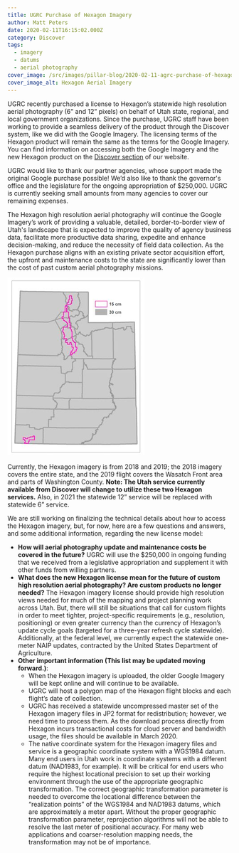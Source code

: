 ```yaml
---
title: UGRC Purchase of Hexagon Imagery
author: Matt Peters
date: 2020-02-11T16:15:02.000Z
category: Discover
tags:
  - imagery
  - datums
  - aerial photography
cover_image: /src/images/pillar-blog/2020-02-11-agrc-purchase-of-hexagon-imagery/hexagonimagery.jpg
cover_image_alt: Hexagon Aerial Imagery
---
```


UGRC recently purchased a license to Hexagon’s statewide high resolution aerial photography (6” and 12” pixels) on behalf of Utah state, regional, and local government organizations. Since the purchase, UGRC staff have been working to provide a seamless delivery of the product through the Discover system, like we did with the Google Imagery. The licensing terms of the Hexagon product will remain the same as the terms for the Google Imagery. You can find information on accessing both the Google Imagery and the new Hexagon product on the [Discover section](/products/discover) of our website.

UGRC would like to thank our partner agencies, whose support made the original Google purchase possible! We’d also like to thank the governor's office and the legislature for the ongoing appropriation of $250,000. UGRC is currently seeking small amounts from many agencies to cover our remaining expenses.

The Hexagon high resolution aerial photography will continue the Google Imagery’s work of providing a valuable, detailed, border-to-border view of Utah's landscape that is expected to improve the quality of agency business data, facilitate more productive data sharing, expedite and enhance decision-making, and reduce the necessity of field data collection. As the Hexagon purchase aligns with an existing private sector acquisition effort, the upfront and maintenance costs to the state are significantly lower than the cost of past custom aerial photography missions.

![Hexagon Aerial Imagery](../../images/pillar-blog/2020-02-11-agrc-purchase-of-hexagon-imagery/hexagonimagery.jpg)

Currently, the Hexagon imagery is from 2018 and 2019; the 2018 imagery covers the entire state, and the 2019 flight covers the Wasatch Front area and parts of Washington County. **Note: The Utah service currently available from Discover will change to utilize these two Hexagon services.** Also, in 2021 the statewide 12” service will be replaced with statewide 6” service.

We are still working on finalizing the technical details about how to access the Hexagon imagery, but, for now, here are a few questions and answers, and some additional information, regarding the new license model:

- **How will aerial photography update and maintenance costs be covered in the future?** UGRC will use the $250,000 in ongoing funding that we received from a legislative appropriation and supplement it with other funds from willing partners.
- **What does the new Hexagon license mean for the future of custom high resolution aerial photography? Are custom products no longer needed?** The Hexagon imagery license should provide high resolution views needed for much of the mapping and project planning work across Utah. But, there will still be situations that call for custom flights in order to meet tighter, project-specific requirements (e.g., resolution, positioning) or even greater currency than the currency of Hexagon’s update cycle goals (targeted for a three-year refresh cycle statewide). Additionally, at the federal level, we currently expect the statewide one-meter NAIP updates, contracted by the United States Department of Agriculture.
- **Other important information (This list may be updated moving forward.)**:
  - When the Hexagon imagery is uploaded, the older Google Imagery will be kept online and will continue to be available.
  - UGRC will host a polygon map of the Hexagon flight blocks and each flight’s date of collection.
  - UGRC has received a statewide uncompressed master set of the Hexagon imagery files in JP2 format for redistribution; however, we need time to process them. As the download process directly from Hexagon incurs transactional costs for cloud server and bandwidth usage, the files should be available in March 2020.
  - The native coordinate system for the Hexagon imagery files and service is a geographic coordinate system with a WGS1984 datum. Many end users in Utah work in coordinate systems with a different datum (NAD1983, for example). It will be critical for end users who require the highest locational precision to set up their working environment through the use of the appropriate geographic transformation. The correct geographic transformation parameter is needed to overcome the locational difference between the “realization points” of the WGS1984 and NAD1983 datums, which are approximately a meter apart. Without the proper geographic transformation parameter, reprojection algorithms will not be able to resolve the last meter of positional accuracy. For many web applications and coarser-resolution mapping needs, the transformation may not be of importance.
